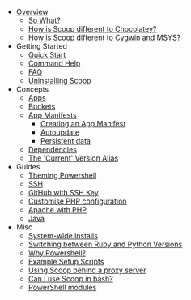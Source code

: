 - [Overview](https://github.com/lukesampson/scoop/wiki)
  - [So What?](So-What%3F)
  - [How is Scoop different to Chocolatey?](Chocolatey-Comparison)
  - [How is Scoop different to Cygwin and MSYS?](How-is-Scoop-different-to-Cygwin-and-MSYS%3F)
- Getting Started
  - [Quick Start](Quick-Start)
  - [Command Help](Commands)
  - [FAQ](FAQ)
  - [Uninstalling Scoop](Uninstalling-Scoop)
- Concepts
  - [Apps](Apps)
  - [Buckets](Buckets)
  - [App Manifests](App-Manifests)
      - [Creating an App Manifest](Creating-an-app-manifest)
      - [Autoupdate](App-Manifest-Autoupdate)
      - [Persistent data](Persistent-data)
  - [Dependencies](Dependencies)
  - [The 'Current' Version Alias](The-'Current'-Version-Alias)
- Guides
  - [Theming Powershell](Theming-Powershell)
  - [SSH](SSH-on-Windows)
  - [GitHub with SSH Key](GitHub-with-SSH-Key)
  - [Customise PHP configuration](Custom-PHP-configuration)
  - [Apache with PHP](Apache-with-PHP)
  - [Java](Java)
- Misc
  - [System-wide installs](Global-Installs)
  - [Switching between Ruby and Python Versions](Switching-Ruby-And-Python-Versions)
  - [Why Powershell?](Why-Powershell%3F)
  - [Example Setup Scripts](Example-Setup-Scripts)
  - [Using Scoop behind a proxy server](Using-Scoop-behind-a-proxy)
  - [Can I use Scoop in bash?](Can-I-Use-Scoop-In-Bash%3F)
  - [PowerShell modules](PowerShell-Modules)